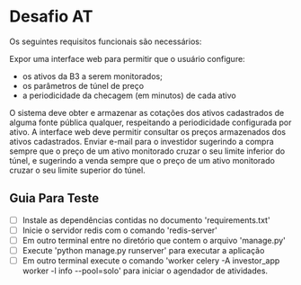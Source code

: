  # Desafio AT

Os seguintes requisitos funcionais são necessários:

Expor uma interface web para permitir que o usuário configure:

 * os ativos da B3 a serem monitorados;
 * os parâmetros de túnel de preço
 * a periodicidade da checagem (em minutos) de cada ativo

O sistema deve obter e armazenar as cotações dos ativos cadastrados de alguma fonte pública qualquer, respeitando a periodicidade configurada por ativo.
A interface web deve permitir consultar os preços armazenados dos ativos cadastrados.
Enviar e-mail para o investidor sugerindo a compra sempre que o preço de um ativo monitorado cruzar o seu limite inferior do túnel, e sugerindo a venda sempre que o preço de um ativo monitorado cruzar o seu limite superior do túnel.

 ## Guia Para Teste
 - [ ] Instale as dependências contidas no documento 'requirements.txt'
 - [ ] Inicie o servidor redis com o comando 'redis-server'
 - [ ] Em outro terminal entre no diretório que contem o arquivo 'manage.py'
 - [ ] Execute 'python manage.py runserver' para executar a aplicação
 - [ ] Em outro terminal execute o comando 'worker celery -A investor_app worker -l info --pool=solo' para iniciar o agendador de atividades.
